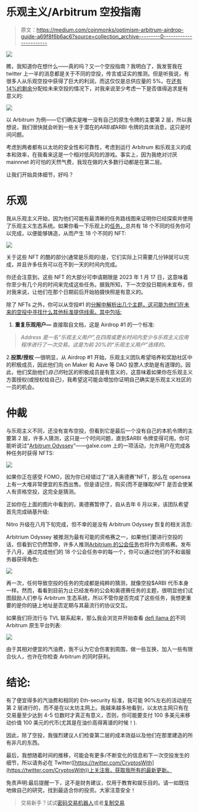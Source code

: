 # 乐观主义/Arbitrum 空投指南

> 原文：<https://medium.com/coinmonks/optimism-arbitrum-airdrop-guide-a69f8f6b6ac6?source=collection_archive---------0----------------------->

![](img/6c925d35b49b0b1e7a29c7dd9479252b.png)

瞧，我知道你在想什么——真的吗？又一个空投指南？我明白了，我发誓我在 twitter 上一半的消息都是关于不同的空投，传言或证实的推测。但是听我说，有很多人从乐观空投中获得了巨大的利润，而这仅仅是总供应量的 5%。在[还有 14%的剩余](https://community.optimism.io/docs/governance/allocations/)分配给未来空投的情况下，对我来说至少考虑一下是否值得追求是有意义的:

![](img/9f6fcea837c426d2a3a22309dd2c78d8.png)

以 Arbitrum 为例——它们确实是唯一没有自己的原生令牌的主要第 2 层，所以我想说，我们很快就会听到一些关于潜在的$ARB 或$ARBI 令牌的具体消息，这只是时间问题。

考虑到两者都有以太坊的安全性和可靠性，考虑到运行 Arbitrum 和乐观主义的成本和效率，在我看来这是一个相对低风险的游戏。事实上，因为我绝对讨厌 mainnnet 的可怕的天然气费，我现在做的大多数行动都是在第二层。

让我们开始具体细节，好吗？

# 乐观

我从乐观主义开始，因为他们可能有最清晰的任务路线图来证明你已经探索并使用了乐观主义生态系统。如果你看一下乐观上的[任务，](https://galxe.com/Optimism/campaign/GC6xiUtedg)总共有 18 个不同的任务你可以完成，以便能够铸造，从而产生 18 个不同的 NFT:

![](img/5287a655d9864b260cf189c7ae51165b.png)

关于这些 NFT 的酷的部分(通常是乐观的)是，它们实际上只需要几分钟就可以完成，并且许多任务可以在不到一天的时间内完成。

你还会注意到，这些 NFT 的大部分可申请期限是 2023 年 1 月 17 日，这意味着你至少有几个月的时间来完成这些任务。据我所知，下一次空投日期尚未宣布，但对我来说，让他们在那个日期前后开始拍摄快照是有意义的。

除了 NFTs 之外，你可以从空投#1 的[分解中解析出几个主题，这可能为他们在未来的空投中寻找什么其他标准提供线索。其中包括:](https://community.optimism.io/docs/governance/airdrop-1/#airdrop-1-allocations)

1.  **重复乐观用户—** 直接取自文档，这是 Airdrop #1 的一个标准:

> *Address 是一名“乐观主义用户”,在四周或更长时间内至少与乐观主义应用程序进行了一次交易。这是为前 20%的“乐观主义用户”选择的。*

2.**投票/授权** —很明显，从 Airdrop #1 开始，乐观主义团队希望培养和奖励社区中的积极成员，因此他们向 on Maker 和 Aave 等 DAO 投票人求助是有道理的。因此，他们奖励他们*自己的*社区的积极成员是有意义的，这意味着如果你在乐观主义方面授权(或授权给自己)，我希望这可能会增加你证明自己确实是乐观主义社区的一员的机会。

# 仲裁

与乐观主义不同，还没有宣布空投，但看到它是最后一个没有自己的本机令牌的主要第 2 层，许多人猜测，这只是一个时间问题，直到$ARBI 令牌变得可用。你可能听说过“[Arbitrum Odyssey](https://galxe.com/arbitrum)”——galxe.com 上的一项活动，允许用户在完成各种任务时获得 NFTS:

![](img/2e8462d0bc47975edfe38482de372f2f.png)

如果你正在感受 FOMO，因为你已经错过了“进入奥德赛”NFT，那么在 opensea 上有一大堆非常便宜的东西出售。但是请记住，购买(而不是赚取)NFT 是否会使某人有资格空投，这完全是猜测。

正如你在上面的图片中看到的，奥德赛暂停了，自从去年 6 月以来，该团队希望首先完成硝基升级:

Nitro 升级在八月下旬完成，但不幸的是没有 Arbitrum Odyssey 恢复的相关消息:

Arbitrium Odyssey 被推测为最有可能的资格赛之一，如果他们要进行空投的话，但看到它仍然暂停，许多人推测[Arbitrium 的公会任务](https://guild.xyz/arbitrum)也将作为资格赛。发布于八月，通过完成他们的 18 个公会任务中的每一个，你可以通过他们的不和谐服务器获得角色:

![](img/92a0f5ab2121d21df4e04dd62bce3cc5.png)

再一次，任何导致空投的任务的完成都是纯粹的猜测，就像空投$ARBI 代币本身一样。然而，看看到目前为止已经发布的公会和奥德赛任务的主题，很明显他们试图鼓励人们参与 Arbitrum 生态系统，所以不管你是否完成了这些任务，我想更重要的是你的链上地址是否定期与其最流行的协议交互。

如果我们将流行与 TVL 联系起来，那么我会浏览并开始查看 [defi llama 的](https://defillama.com/chain/Arbitrum)不同 Arbitrum 原生平台列表:

![](img/6240ff92dbd313a96a532a81e5dd9662.png)

由于其相对便宜的汽油费，我不认为它会伤害到周围，做一些互换，加入一些有限合伙人，也许在你检查 Arbitrum 的同时获利。

# 结论:

有了便宜得多的汽油费和相同的 Eth-security 标准，我可能 90%左右的活动是在第 2 层进行的，而不是在以太坊主网上。我越来越多地看到，以太坊主网只有在交易量至少达到 4-5 位数时才真正有意义，否则，你可能要支付 100 多美元来移动价值 100 美元的代币(尤其是在油价高得离谱的时候！).

因此，除了空投，我强烈建议人们检查第二层的成本效益以及他们在那里建造的所有非凡的东西。

最后，我想随着时间的推移，可能会有更多/不断变化的信息和下一次空投发生的细节，所以请务必在 Twitter([https://twitter.com/CryptosWith](https://twitter.com/CryptosWith))上关注我，获取我所有的最新更新。

免责声明:最后提醒一下，这不是财务建议，仅用于教育和娱乐目的。请一如既往地做自己的研究，找到最适合你的投资。大家注意安全！

> 交易新手？试试[密码交易机器人](/coinmonks/crypto-trading-bot-c2ffce8acb2a)或者[复制交易](/coinmonks/top-10-crypto-copy-trading-platforms-for-beginners-d0c37c7d698c)